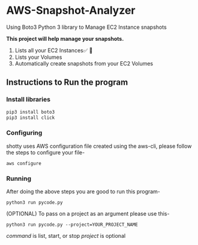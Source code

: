 # AWS-Snapshot-Analyzer
Using Boto3 Python 3 library to Manage EC2 Instance snapshots

**This project will help manage your snapshots.**
1. Lists all your EC2 Instances:white_check_mark: :100:
2. Lists your Volumes 
3. Automatically create snapshots from your EC2 Volumes 

## Instructions to Run the program

### Install libraries
```python
pip3 install boto3
pip3 install click
```

### Configuring

shotty uses AWS configuration file created using the aws-cli, please follow the steps to configure your file-

`aws configure`

### Running

After doing the above steps you are good to run this program-

`python3 run pycode.py`

(OPTIONAL) To pass on a project as an argument please use this-

`python3 run pycode.py --project=YOUR_PROJECT_NAME`

*command* is list, start, or stop
*project* is optional
